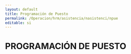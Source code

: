 ```yaml
---
layout: default
title: Programación de Puesto
permalink: /Operacion/hrm/asistencia/nasistenci/npue
editable: si
---
```


# PROGRAMACIÓN DE PUESTO
